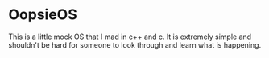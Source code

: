 # OopsieOS
This is a little mock OS that I mad in c++ and c. It is extremely simple and shouldn't be hard for someone to look through and learn what is happening. 
